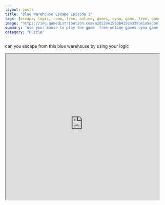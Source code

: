 ```yaml
---
layout: posts
title: "Blue Warehouse Escape Episode 1"
tags: [escape, logic, room, free, online, games, oyna, game, free, games, play, play, games]
image: "https://img.gamedistribution.com/a2d528e1593b4158a339be1a5adbe142.jpg"
summary: "use your mouse to play the game  free online games oyna game free games play play games"
category: "Puzzle"
---
```


can you escape from this blue warehouse by using your logic

<iframe width="100%" height="480px;" src="https://html5.gamedistribution.com/a2d528e1593b4158a339be1a5adbe142/"></iframe>